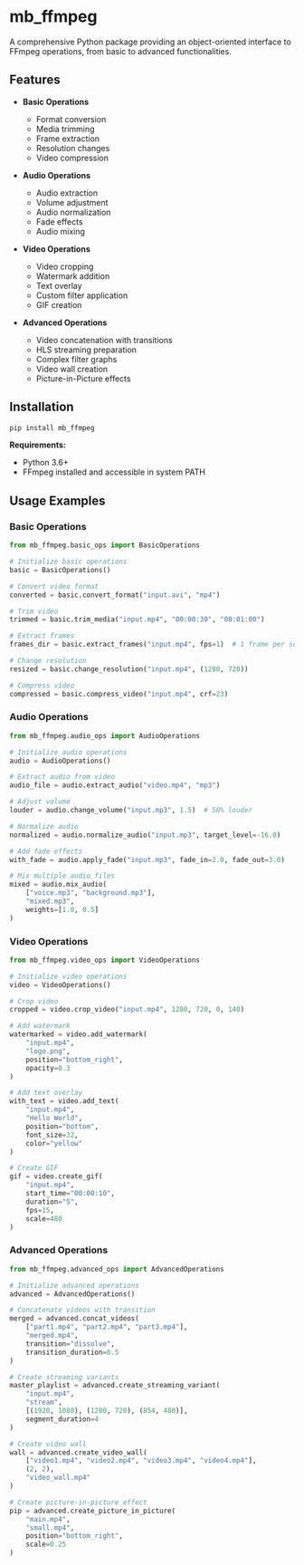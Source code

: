 # mb_ffmpeg

A comprehensive Python package providing an object-oriented interface to FFmpeg operations, from basic to advanced functionalities.

## Features

- **Basic Operations**
  - Format conversion
  - Media trimming
  - Frame extraction
  - Resolution changes
  - Video compression

- **Audio Operations**
  - Audio extraction
  - Volume adjustment
  - Audio normalization
  - Fade effects
  - Audio mixing

- **Video Operations**
  - Video cropping
  - Watermark addition
  - Text overlay
  - Custom filter application
  - GIF creation

- **Advanced Operations**
  - Video concatenation with transitions
  - HLS streaming preparation
  - Complex filter graphs
  - Video wall creation
  - Picture-in-Picture effects

## Installation

```bash
pip install mb_ffmpeg
```

**Requirements:**
- Python 3.6+
- FFmpeg installed and accessible in system PATH

## Usage Examples

### Basic Operations

```python
from mb_ffmpeg.basic_ops import BasicOperations

# Initialize basic operations
basic = BasicOperations()

# Convert video format
converted = basic.convert_format("input.avi", "mp4")

# Trim video
trimmed = basic.trim_media("input.mp4", "00:00:30", "00:01:00")

# Extract frames
frames_dir = basic.extract_frames("input.mp4", fps=1)  # 1 frame per second

# Change resolution
resized = basic.change_resolution("input.mp4", (1280, 720))

# Compress video
compressed = basic.compress_video("input.mp4", crf=23)
```

### Audio Operations

```python
from mb_ffmpeg.audio_ops import AudioOperations

# Initialize audio operations
audio = AudioOperations()

# Extract audio from video
audio_file = audio.extract_audio("video.mp4", "mp3")

# Adjust volume
louder = audio.change_volume("input.mp3", 1.5)  # 50% louder

# Normalize audio
normalized = audio.normalize_audio("input.mp3", target_level=-16.0)

# Add fade effects
with_fade = audio.apply_fade("input.mp3", fade_in=2.0, fade_out=3.0)

# Mix multiple audio files
mixed = audio.mix_audio(
    ["voice.mp3", "background.mp3"],
    "mixed.mp3",
    weights=[1.0, 0.5]
)
```

### Video Operations

```python
from mb_ffmpeg.video_ops import VideoOperations

# Initialize video operations
video = VideoOperations()

# Crop video
cropped = video.crop_video("input.mp4", 1280, 720, 0, 140)

# Add watermark
watermarked = video.add_watermark(
    "input.mp4",
    "logo.png",
    position="bottom_right",
    opacity=0.3
)

# Add text overlay
with_text = video.add_text(
    "input.mp4",
    "Hello World",
    position="bottom",
    font_size=32,
    color="yellow"
)

# Create GIF
gif = video.create_gif(
    "input.mp4",
    start_time="00:00:10",
    duration="5",
    fps=15,
    scale=480
)
```

### Advanced Operations

```python
from mb_ffmpeg.advanced_ops import AdvancedOperations

# Initialize advanced operations
advanced = AdvancedOperations()

# Concatenate videos with transition
merged = advanced.concat_videos(
    ["part1.mp4", "part2.mp4", "part3.mp4"],
    "merged.mp4",
    transition="dissolve",
    transition_duration=0.5
)

# Create streaming variants
master_playlist = advanced.create_streaming_variant(
    "input.mp4",
    "stream",
    [(1920, 1080), (1280, 720), (854, 480)],
    segment_duration=4
)

# Create video wall
wall = advanced.create_video_wall(
    ["video1.mp4", "video2.mp4", "video3.mp4", "video4.mp4"],
    (2, 2),
    "video_wall.mp4"
)

# Create picture-in-picture effect
pip = advanced.create_picture_in_picture(
    "main.mp4",
    "small.mp4",
    position="bottom_right",
    scale=0.25
)
```
